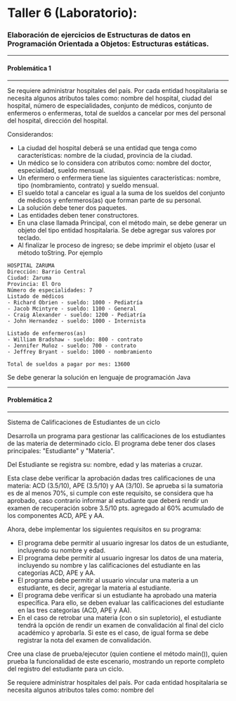 # Taller 6 (Laboratorio): 
### Elaboración de ejercicios de Estructuras de datos en Programación Orientada a Objetos: Estructuras estáticas.

---
#### Problemática 1
---
Se requiere administrar hospitales del país. Por cada entidad hospitalaria se necesita algunos atributos tales como: nombre del hospital, ciudad del hospital, número de especialidades, conjunto de médicos, conjunto de enfermeros o enfermeras, total de sueldos a cancelar por mes del personal del hospital, dirección del hospital.

Considerandos:

* La ciudad del hospital deberá se una entidad que tenga como características: nombre de la ciudad, provincia de la ciudad.
* Un médico se lo considera con atributos como: nombre del doctor, especialidad, sueldo mensual.
* Un efermero o enfermera tiene las siguientes características: nombre, tipo (nombramiento, contrato) y sueldo mensual.
* El sueldo total a cancelar es igual a la suma de los sueldos del conjunto de médicos y enfermeros(as) que forman parte de su personal.
* La solución debe tener dos paquetes.
* Las entidades deben tener constructores.
* En una clase llamada Principal, con el método main, se debe generar un objeto del tipo entidad hospitalaria. Se debe agregar sus valores por teclado.
* Al finalizar le proceso de ingreso; se debe imprimir el objeto (usar el método toString. Por ejemplo

```
HOSPITAL ZARUMA
Dirección: Barrio Central
Ciudad: Zaruma 
Provincia: El Oro
Número de especialidades: 7
Listado de médicos
- Richard Obrien - sueldo: 1000 - Pediatría
- Jacob Mcintyre - sueldo: 1100 - General
- Craig Alexander - sueldo: 1200 - Pediatría
- John Hernandez - sueldo: 1000 - Internista

Listado de enfermeros(as)
- William Bradshaw - sueldo: 800 - contrato
- Jennifer Muñoz - sueldo: 700 - contrato
- Jeffrey Bryant - sueldo: 1000 - nombramiento

Total de sueldos a pagar por mes: 13600
```

Se debe generar la solución en lenguaje de programación Java

---
#### Problemática 2
---

Sistema de Calificaciones de Estudiantes de un ciclo

Desarrolla un programa para gestionar las calificaciones de los estudiantes de las materia de determinado ciclo. El programa debe tener dos clases principales: "Estudiante" y "Materia".

Del Estudiante se registra su: nombre, edad y las materias a cruzar.

Esta clase debe verificar la aprobación dadas tres calificaciones de una materia: ACD (3.5/10), APE (3.5/10) y AA (3/10). Se aprueba si la sumatoria es de al menos 70%, si cumple con este requisito, se considera que ha aprobado, caso contrario informar al estudiante que deberá rendir un examen de recuperación sobre 3.5/10 pts. agregado al 60% acumulado de los componentes ACD, APE y AA.

Ahora, debe implementar los siguientes requisitos en su programa:

- El programa debe permitir al usuario ingresar los datos de un estudiante, incluyendo su nombre y edad.
- El programa debe permitir al usuario ingresar los datos de una materia, incluyendo su nombre y las calificaciones del estudiante en las categorías ACD, APE y AA.
- El programa debe permitir al usuario vincular una materia a un estudiante, es decir, agregar la materia al estudiante.
- El programa debe verificar si un estudiante ha aprobado una materia específica. Para ello, se deben evaluar las calificaciones del estudiante en las tres categorías (ACD, APE y AA).
- En el caso de retrobar una materia (con o sin supletorio), el estudiante tendrá la opción de rendir un examen de convalidación al final del ciclo académico y aprobarla. Si este es el caso, de igual forma se debe registrar la nota del examen de convalidación. 

Cree una clase de prueba/ejecutor (quien contiene el método main()), quien prueba la funcionalidad de este escenario, mostrando un reporte completo del registro del estudiante para un ciclo. 

Se requiere administrar hospitales del país. Por cada entidad hospitalaria se necesita algunos atributos tales como: nombre del 

